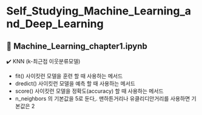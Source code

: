 # Self_Studying_Machine_Learning_and_Deep_Learning

## :robot: Machine_Learning_chapter1.ipynb

:heavy_check_mark: KNN (k-최근접 이웃분류모델)
- fit() 사이킷런 모델을 훈련 할 때 사용하는 메서드
- dredict() 사이킷런 모델을 예측 할 때 사용하는 메서드
- score() 사이킷런 모델을 정확도(accuracy) 할 때 사용하는 메서드 
 - n_neighbors 의 기본값을 5로 둔다,. 맨하튼거리나 유클리디안거리를 사용하면 기본값은 2
